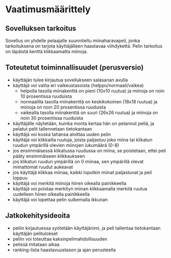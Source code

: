 # Vaatimusmäärittely

## Sovelluksen tarkoitus

Sovellus on yhdelle pelaajalle suunniteltu miinaharavapeli, jonka tarkoituksena on tarjota käyttäjälleen haastavaa viihdykettä. Pelin tarkoitus on läpäistä kenttä klikkaamatta miinoja.

## Toteutetut toiminnallisuudet (perusversio)

- käyttäjän tulee kirjautua sovellukseen salasanan avulla
- käyttäjä voi valita eri vaikeustasoista (helppo/normaali/vaikea)
  - helpolla tasolla miinakenttä on pieni (10x10 ruutua) ja miinoja on noin 10 prosentissa ruuduista
  - normaalilla tasolla miinakenttä on keskikokoinen (18x18 ruutua) ja miinoja on noin 20 prosentissa ruuduista
  - vaikealla tasolla miinakenttä on suuri (26x26 ruutua) ja miinoja on noin 30 prosentissa ruuduista
- käyttäjälle näytetään, kuinka monta kertaa hän on pelannut peliä, ja pelatut pelit tallennetaan tietokantaan
- käyttäjä voi koska tahansa aloittaa uuden pelin
- käyttäjä voi klikkailla ruutuja, joista paljastuu joko miina tai klikatun ruudun ympärillä olevien miinojen lukumäärä (0-8)
- jos ensimmäisessä klikatussa ruudussa on miina, se poistetaan, ettei peli pääty ensimmäiseen klikkaukseen
- jos klikatun ruudun ympärillä on 0 miinaa, sen ympärillä olevat miinattomat ruudut aukeavat
- jos käyttäjä klikkaa miinaa, kaikki loputkin miinat paljastuvat ja peli loppuu
- käyttäjä voi merkitä miinoja hiiren oikealla painikkeella
- käyttäjä voi poistaa merkityn miinan klikkaamalla merkitä ruutua uudelleen hiiren oikealla painikkeella
- käyttäjä voi lopettaa pelin sulkemalla ikkunan

## Jatkokehitysideoita

- peliin kirjautuessa syötetään käyttäjänimi, ja peli tallentaa tietokantaan käyttäjän pelitulokset
- peliin voi toteuttaa kaksinpelimahdollisuuden
- pelissä mitataan aikaa
- ranking-lista haastavuustason ja ajan perusteella
